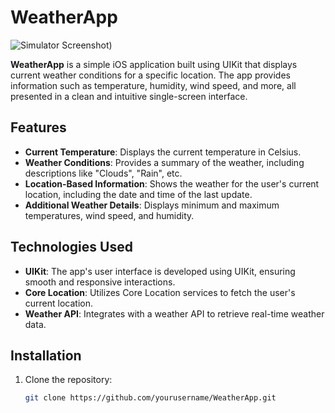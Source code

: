 # WeatherApp

![Simulator Screenshot](https://github.com/user-attachments/assets/c7fb2816-2ec1-458a-bff0-87a6f6911e56))

**WeatherApp** is a simple iOS application built using UIKit that displays current weather conditions for a specific location. The app provides information such as temperature, humidity, wind speed, and more, all presented in a clean and intuitive single-screen interface.

## Features

- **Current Temperature**: Displays the current temperature in Celsius.
- **Weather Conditions**: Provides a summary of the weather, including descriptions like "Clouds", "Rain", etc.
- **Location-Based Information**: Shows the weather for the user's current location, including the date and time of the last update.
- **Additional Weather Details**: Displays minimum and maximum temperatures, wind speed, and humidity.

## Technologies Used

- **UIKit**: The app's user interface is developed using UIKit, ensuring smooth and responsive interactions.
- **Core Location**: Utilizes Core Location services to fetch the user's current location.
- **Weather API**: Integrates with a weather API to retrieve real-time weather data.

## Installation

1. Clone the repository:
   ```bash
   git clone https://github.com/yourusername/WeatherApp.git
